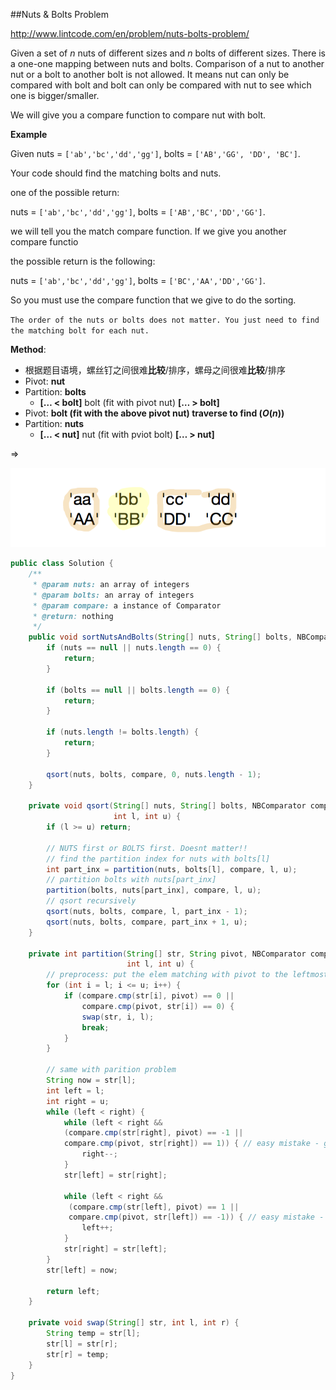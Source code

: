 ##Nuts & Bolts Problem

http://www.lintcode.com/en/problem/nuts-bolts-problem/

Given a set of *n* nuts of different sizes and *n* bolts of different sizes. There is a one-one mapping between nuts and bolts. Comparison of a nut to another nut or a bolt to another bolt is not allowed. It means nut can only be compared with bolt and bolt can only be compared with nut to see which one is bigger/smaller.

We will give you a compare function to compare nut with bolt.

**Example**

Given nuts = `['ab','bc','dd','gg']`, bolts = `['AB','GG', 'DD', 'BC']`.

Your code should find the matching bolts and nuts.

one of the possible return:

nuts = `['ab','bc','dd','gg']`, bolts = `['AB','BC','DD','GG']`.

we will tell you the match compare function. If we give you another compare functio

the possible return is the following:

nuts = `['ab','bc','dd','gg']`, bolts = `['BC','AA','DD','GG']`.

So you must use the compare function that we give to do the sorting.

`The order of the nuts or bolts does not matter. You just need to find the matching bolt for each nut.`





**Method**:

* 根据题目语境，螺丝钉之间很难**比较**/排序，螺母之间很难**比较**/排序
* Pivot: **nut** 
* Partition:  **bolts**
  * **[… < bolt]** bolt (fit with pivot nut) **[… > bolt]**
* Pivot: **bolt (fit with the above pivot nut) traverse to find $(O(n))$**
* Partition: **nuts**
  * **[… < nut]** nut (fit with pviot bolt) **[… > nut]**



=> 

![parition-2](../images/parition-2.png)







```java
public class Solution {
    /**
     * @param nuts: an array of integers
     * @param bolts: an array of integers
     * @param compare: a instance of Comparator
     * @return: nothing
     */
    public void sortNutsAndBolts(String[] nuts, String[] bolts, NBComparator compare) {
        if (nuts == null || nuts.length == 0) {
            return;
        }
        
        if (bolts == null || bolts.length == 0) {
            return;
        }
        
        if (nuts.length != bolts.length) {
            return;
        }

        qsort(nuts, bolts, compare, 0, nuts.length - 1);
    }

    private void qsort(String[] nuts, String[] bolts, NBComparator compare, 
                       int l, int u) {
        if (l >= u) return;
      
        // NUTS first or BOLTS first. Doesnt matter!!
        // find the partition index for nuts with bolts[l]
        int part_inx = partition(nuts, bolts[l], compare, l, u);
        // partition bolts with nuts[part_inx]
        partition(bolts, nuts[part_inx], compare, l, u);
        // qsort recursively
        qsort(nuts, bolts, compare, l, part_inx - 1);
        qsort(nuts, bolts, compare, part_inx + 1, u);
    }
    
    private int partition(String[] str, String pivot, NBComparator compare, 
                          int l, int u) {
        // preprocess: put the elem matching with pivot to the leftmost
        for (int i = l; i <= u; i++) {
            if (compare.cmp(str[i], pivot) == 0 || 
                compare.cmp(pivot, str[i]) == 0) {
                swap(str, i, l);
                break;
            }
        }
      
        // same with parition problem
        String now = str[l];
        int left = l; 
        int right = u;
        while (left < right) {
            while (left < right && 
            (compare.cmp(str[right], pivot) == -1 || 
            compare.cmp(pivot, str[right]) == 1)) { // easy mistake - grammar
                right--;
            }
            str[left] = str[right];
            
            while (left < right && 
             (compare.cmp(str[left], pivot) == 1 || 
             compare.cmp(pivot, str[left]) == -1)) { // easy mistake - grammar
                left++;
            }
            str[right] = str[left];
        }
        str[left] = now;

        return left;
    }

    private void swap(String[] str, int l, int r) {
        String temp = str[l];
        str[l] = str[r];
        str[r] = temp;
    }
}

```

